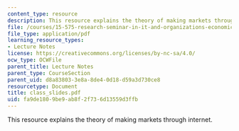 ```yaml
---
content_type: resource
description: This resource explains the theory of making markets through internet.
file: /courses/15-575-research-seminar-in-it-and-organizations-economic-perspectives-spring-2004/fa9de1809be9ab8f2f736d13559d3ffb_class_slides.pdf
file_type: application/pdf
learning_resource_types:
- Lecture Notes
license: https://creativecommons.org/licenses/by-nc-sa/4.0/
ocw_type: OCWFile
parent_title: Lecture Notes
parent_type: CourseSection
parent_uid: d8a83803-3e8a-8de4-0d18-d59a3d730ce8
resourcetype: Document
title: class_slides.pdf
uid: fa9de180-9be9-ab8f-2f73-6d13559d3ffb
---
```

This resource explains the theory of making markets through internet.